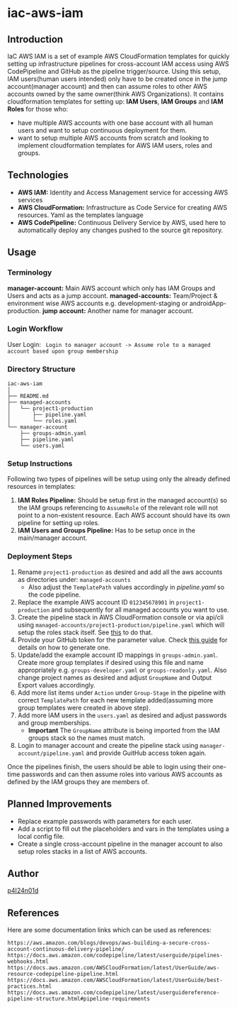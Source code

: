 # iac-aws-iam

## Introduction
IaC AWS IAM is a set of example AWS CloudFormation templates for quickly setting up infrastructure pipelines for cross-account IAM access using AWS CodePipeline and GitHub as the pipeline trigger/source. Using this setup, IAM users(human users intended) only have to be created once in the jump account(manager account) and then can assume roles to other AWS accounts owned by the same owner(think AWS Organizations).
It contains cloudformation templates for setting up: **IAM Users**, **IAM Groups** and **IAM Roles** for those who: 
* have multiple AWS accounts with one base account with all human users and want to setup continuous deployment for them.
* want to setup multiple AWS accounts from scratch and looking to implement cloudformation templates for AWS IAM users, roles and groups.


## Technologies
* **AWS IAM:** Identity and Access Management service for accessing AWS services
* **AWS CloudFormation:** Infrastructure as Code Service for creating AWS resources. Yaml as the templates language
* **AWS CodePipeline:**	Continuous Delivery Service by AWS, used here to automatically deploy any changes pushed to the source git repository.


## Usage

### Terminology
**manager-account:** Main AWS account which only has IAM Groups and Users and acts as a jump account.
**managed-accounts:** Team/Project & environment wise AWS accounts e.g. development-staging or androidApp-production.
**jump account:** Another name for manager account.

### Login Workflow
User Login: ` Login to manager account -> Assume role to a managed account based upon group membership`

### Directory Structure
```
iac-aws-iam
│
├── README.md
├── managed-accounts
│   └── project1-production
│       ├── pipeline.yaml
│       └── roles.yaml
└── manager-account
    ├── groups-admin.yaml
    ├── pipeline.yaml
    └── users.yaml
```

### Setup Instructions
Following two types of pipelines will be setup using only the already defined resources in templates:

1. **IAM Roles Pipeline:** Should be setup first in the managed account(s) so the IAM groups referencing to `AssumeRole` of the relevant role will not point to a non-existent resource. Each AWS account should have its own pipeline for setting up roles.
2. **IAM Users and Groups Pipeline:** Has to be setup once in the main/manager account.

### Deployment Steps
1. Rename `project1-production` as desired and add all the aws accounts as directories under: `managed-accounts`
	- Also adjust the `TemplatePath` values accordingly in *pipeline.yaml* so the code pipeline. 
2. Replace the example AWS account ID `012345678901` in `project1-production` and subsequently for all managed accounts you want to use.
3. Create the pipeline stack in AWS CloudFormation console or via api/cli using `managed-accounts/project1-production/pipeline.yaml` which will setup the roles stack itself. See [this](https://docs.aws.amazon.com/AWSCloudFormation/latest/UserGuide/cfn-console-create-stack.html) to do that.
4. Provide your GitHub token for the parameter value. Check [this guide](https://docs.aws.amazon.com/codepipeline/latest/userguide/integrations-action-type.html#integrations-source
) for details on how to generate one.
5. Update/add the example account ID mappings in `groups-admin.yaml`. Create more group templates if desired using this file and name appropriately e.g. `groups-developer.yaml` or `groups-readonly.yaml`. Also change project names as desired and adjust `GroupName` and Output Export values accordingly.
6. Add more list items under `Action` under `Group-Stage` in the pipeline with correct `TemplatePath` for each new template added(assuming more group templates were created in above step).
7. Add more IAM users in the `users.yaml` as desired and adjust passwords and group memberships. 
	* **Important** The `GroupName` attribute is being imported from the IAM groups stack so the names must match. 
8. Login to manager account and create the pipeline stack using `manager-account/pipeline.yaml` and provide GuitHub access token again.

Once the pipelines finish, the users should be able to login using their one-time passwords and can then assume roles into various AWS accounts as defined by the IAM groups they are members of.


## Planned Improvements
* Replace example passwords with parameters for each user.
* Add a script to fill out the placeholders and vars in the templates using a local config file.
* Create a single cross-account pipeline in the manager account to also setup roles stacks in a list of AWS accounts.


## Author
[p4I24n01d](https://github.com/p4I24n01d)

## References
Here are some documentation links which can be used as references:

    https://aws.amazon.com/blogs/devops/aws-building-a-secure-cross-account-continuous-delivery-pipeline/
    https://docs.aws.amazon.com/codepipeline/latest/userguide/pipelines-webhooks.html
    https://docs.aws.amazon.com/AWSCloudFormation/latest/UserGuide/aws-resource-codepipeline-pipeline.html
    https://docs.aws.amazon.com/AWSCloudFormation/latest/UserGuide/best-practices.html
    https://docs.aws.amazon.com/codepipeline/latest/userguidereference-pipeline-structure.html#pipeline-requirements
